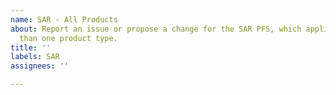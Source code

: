 ```yaml
---
name: SAR - All Products
about: Report an issue or propose a change for the SAR PFS, which applies to more
  than one product type.
title: ''
labels: SAR
assignees: ''

---
```



